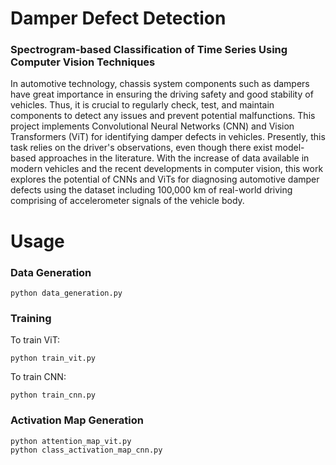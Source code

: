 # Damper Defect Detection

### Spectrogram-based Classification of Time Series Using Computer Vision Techniques

In automotive technology, chassis system components such as dampers have great importance in ensuring the driving safety and good stability of vehicles. Thus, it is crucial to regularly check, test, and maintain components to detect any issues and prevent potential malfunctions. This project implements Convolutional Neural Networks (CNN) and Vision Transformers (ViT) for identifying damper defects in vehicles. Presently, this task relies on the driver's observations, even though there exist model-based approaches in the literature. With the increase of data available in modern vehicles and the recent developments in computer vision, this work explores the potential of CNNs and ViTs for diagnosing automotive damper defects using the dataset including 100,000 km of real-world driving comprising of accelerometer signals of the vehicle body.

# Usage
### Data Generation


    python data_generation.py
### Training
To train ViT:

    python train_vit.py
To train CNN:

    python train_cnn.py

### Activation Map Generation


    python attention_map_vit.py
    python class_activation_map_cnn.py
